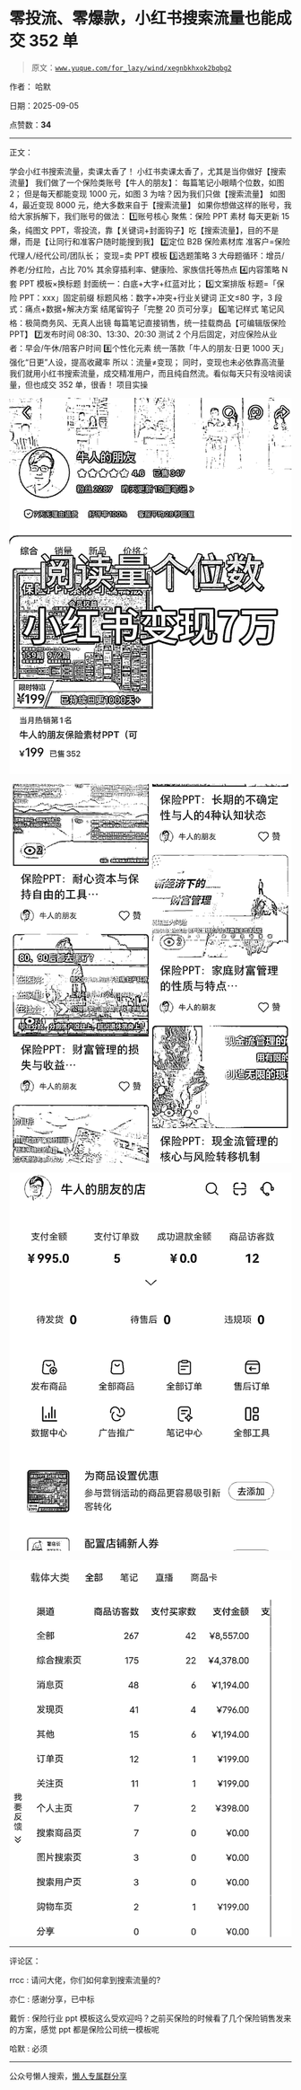 # 零投流、零爆款，小红书搜索流量也能成交 352 单

> 原文：[`www.yuque.com/for_lazy/wind/xegnbkhxok2bqbg2`](https://www.yuque.com/for_lazy/wind/xegnbkhxok2bqbg2)

作者： 哈默

日期：2025-09-05

点赞数：**34**

* * *

正文：

学会小红书搜索流量，卖课太香了！ 小红书卖课太香了，尤其是当你做好【搜索流量】 我们做了一个保险类账号【牛人的朋友】： 每篇笔记小眼睛个位数，如图 2；
但是每天都能变现 1000 元，如图 3 为啥？因为我们只做【搜索流量】 如图 4，最近变现 8000 元，绝大多数来自于【搜索流量】
如果你想做这样的账号，我给大家拆解下，我们账号的做法： 1️⃣账号核心 聚焦：保险 PPT 素材 每天更新 15 条，纯图文
PPT，零投流，靠【关键词+封面钩子】吃【搜索流量】，目的不是爆，而是【让同行和准客户随时能搜到我】 2️⃣定位 B2B 保险素材库
准客户=保险代理人/经代公司/团队长； 变现=卖 PPT 模板 3️⃣选题策略 3 大母题循环：增员/养老/分红险，占比 70%
其余穿插利率、健康险、家族信托等热点 4️⃣内容策略 N 套 PPT 模板×换标题 封面统一：白底+大字+红蓝对比； 5️⃣文案排版
标题=「保险 PPT：xxx」固定前缀 标题风格：数字+冲突+行业关键词 正文≤80 字，3 段式：痛点+数据+解决方案 结尾留钩子「完整 20 页可分享」 6️⃣笔记样式 笔记风格：极简商务风、无真人出镜 每篇笔记直接销售，统一挂载商品【可编辑版保险 PPT】 7️⃣发布时间 08:30、13:30、20:30
测试 2 个月后固定，对应保险从业者：早会/午休/陪客户时间 8️⃣个性化元素 统一落款「牛人的朋友·日更 1000 天」 强化“日更”人设，提高收藏率
所以：流量≠变现； 同时，变现也未必依靠高流量 我们就用小红书搜索流量，成交精准用户，而且纯自然流。看似每天只有没啥阅读量，但也成交 352 单，很香！
项目实操

![](img/05d1c2556213bc99958877d14e22b4fd.png "None")

![](img/685466df21b313e7be96490895b020e7.png "None")

![](img/30915f6f5a148d8632c59540a8e4c46d.png "None")

![](img/8593555ba397ad76ecd1e1bfca57229b.png "None")

* * *

评论区：

rrcc : 请问大佬，你们如何拿到搜索流量的?

亦仁 : 感谢分享，已中标

戴忻 : 保险行业 ppt 模板这么受欢迎吗？之前买保险的时候看了几个保险销售发来的方案，感觉 ppt 都是保险公司统一模板呢

哈默 : 必须

* * *

公众号懒人搜索，[懒人专属群分享](https://lazybook.fun/#/blog/group)